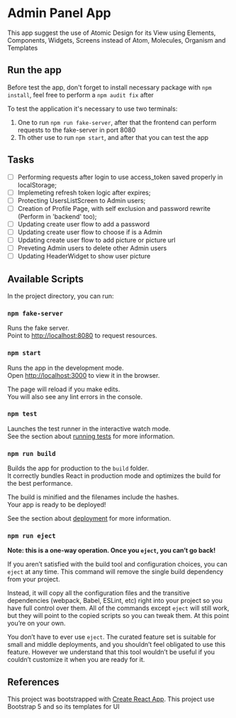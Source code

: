# Admin Panel App
This app suggest the use of Atomic Design for its View using Elements, Components, Widgets, Screens instead of Atom, Molecules, Organism and Templates

## Run the app
Before test the app, don't forget to install necessary package with `npm install`, feel free to perform a `npm audit fix` after

To test the application it's necessary to use two terminals:
1. One to run `npm run fake-server`, after that the frontend can perform requests to the fake-server in port 8080
2. Th other use to run `npm start`, and after that you can test the app

## Tasks
- [ ] Performing requests after login to use access_token saved properly in localStorage;
- [ ] Implemeting refresh token logic after expires;
- [ ] Protecting UsersListScreen to Admin users;
- [ ] Creation of Profile Page, with self exclusion and password rewrite (Perform in 'backend' too);
- [ ] Updating create user flow to add a password
- [ ] Updating create user flow to choose if is a Admin
- [ ] Updating create user flow to add picture or picture url
- [ ] Preveting Admin users to delete other Admin users
- [ ] Updating HeaderWidget to show user picture

## Available Scripts
In the project directory, you can run:
### `npm fake-server`
Runs the fake server.\
Point to [http://localhost:8080](http://localhost:8080) to request resources.
### `npm start`
Runs the app in the development mode.\
Open [http://localhost:3000](http://localhost:3000) to view it in the browser.

The page will reload if you make edits.\
You will also see any lint errors in the console.

### `npm test`
Launches the test runner in the interactive watch mode.\
See the section about [running tests](https://facebook.github.io/create-react-app/docs/running-tests) for more information.

### `npm run build`
Builds the app for production to the `build` folder.\
It correctly bundles React in production mode and optimizes the build for the best performance.

The build is minified and the filenames include the hashes.\
Your app is ready to be deployed!

See the section about [deployment](https://facebook.github.io/create-react-app/docs/deployment) for more information.

### `npm run eject`

**Note: this is a one-way operation. Once you `eject`, you can’t go back!**

If you aren’t satisfied with the build tool and configuration choices, you can `eject` at any time. This command will remove the single build dependency from your project.

Instead, it will copy all the configuration files and the transitive dependencies (webpack, Babel, ESLint, etc) right into your project so you have full control over them. All of the commands except `eject` will still work, but they will point to the copied scripts so you can tweak them. At this point you’re on your own.

You don’t have to ever use `eject`. The curated feature set is suitable for small and middle deployments, and you shouldn’t feel obligated to use this feature. However we understand that this tool wouldn’t be useful if you couldn’t customize it when you are ready for it.

## References
This project was bootstrapped with [Create React App](https://github.com/facebook/create-react-app).
This project use Bootstrap 5 and so its templates for UI
